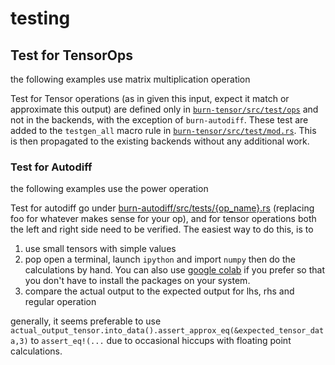 # testing

## Test for TensorOps

the following examples use matrix multiplication operation

Test for Tensor operations (as in given this input, expect it match or approximate this output) are defined only in [`burn-tensor/src/test/ops`](https://github.com/tracel-ai/burn/blob/b9bd42959b0d3e755a25e383cb5b38beb25559b8/burn-tensor/src/tests/ops/matmul.rs#L1) and not in the backends, with the exception of `burn-autodiff`. These test are added to the `testgen_all` macro rule in [`burn-tensor/src/test/mod.rs`](https://github.com/tracel-ai/burn/blob/b9bd42959b0d3e755a25e383cb5b38beb25559b8/burn-tensor/src/tests/mod.rs#L59). This is then propagated to the existing backends without any additional work.

### Test for Autodiff

the following examples use the power operation

Test for autodiff go under [burn-autodiff/src/tests/{op_name}.rs](https://github.com/tracel-ai/burn/blob/4ca3e31601228952bb1c1492bc9cd2adf15b5cf1/burn-autodiff/src/tests/pow.rs#L31) (replacing foo for whatever makes sense for your op), and for tensor operations both the left and right side need to be verified. The easiest way to do this, is to

1. use small tensors with simple values
2. pop open a terminal, launch `ipython` and import `numpy` then do the calculations by hand. You can also use [google colab](https://colab.google/) if you prefer so that you don't have to install the packages on your system.
3. compare the actual output to the expected output for lhs, rhs and regular operation

generally, it seems preferable to use `actual_output_tensor.into_data().assert_approx_eq(&expected_tensor_data,3)` to `assert_eq!(...` due to occasional hiccups with floating point calculations.
